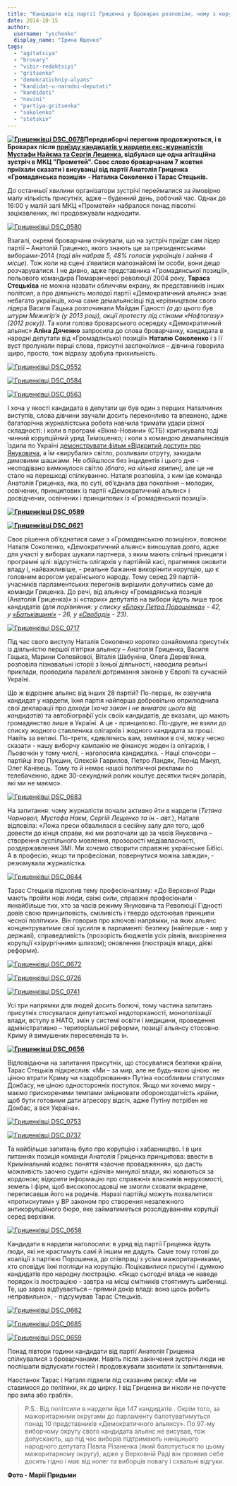 ```yaml
---
title: "Кандидати від партії Гриценка у Броварах розповіли, чому з корупцією боротимуться не вилами"
date: 2014-10-15
author: 
  username: "yschenko"
  display_name: "Ірина Ющенко"
tags: 
  - "agitatsiya"
  - "brovary"
  - "vibir-redaktsiyi"
  - "gritsenko"
  - "demokratichniy-alyans"
  - "kandidat-u-narodni-deputati"
  - "kandidati"
  - "novini"
  - "partiya-gritsenka"
  - "sokolenko"
  - "stetskiv"
---
```


**[![Гриценківці DSC_0678](https://mpz.brovary.org/wp-content/uploads/2014/10/Gritsenkivtsi-DSC_0678.jpg)](https://mpz.brovary.org/wp-content/uploads/2014/10/Gritsenkivtsi-DSC_0678.jpg)Передвиборчі перегони продовжуються, і в Броварах після [приїзду кандидатів у нардепи екс-журналістів Мустафи Найєма та Сергія Лещенка](https://mpz.brovary.org/troyanskiy-kin-u-velikiy-polititsi-top-zhurnalisti-pidtrimali-rizanenka-abi-spilno-onovlyuvati-ukrayinu/), відбулася ще одна агітаційна зустріч в МКЦ "Прометей". Своє слово броварчанам 7 жовтня приїхали сказати і висуванці від партії Анатолія Гриценка «Громадянська позиція» - Наталка Соколенко і Тарас Стецьків.**

До останньої хвилини організатори зустрічі переймалися за ймовірно малу кількість присутніх, адже – буденний день, робочий час. Однак до 16:00 у малій залі МКЦ «Прометей» набралося понад півсотні зацікавлених, які продовжували надходити.

[![Гриценківці DSC_0580](https://mpz.brovary.org/wp-content/uploads/2014/10/Gritsenkivtsi-DSC_0580.jpg)](https://mpz.brovary.org/wp-content/uploads/2014/10/Gritsenkivtsi-DSC_0580.jpg)

Взагалі, окремі броварчани очікували, що на зустріч приїде сам лідер партії – Анатолій Гриценко, якого знають ще за президентськими виборами-2014 (_тоді він набрав 5, 48% голосів українців і зайняв 4 місце_). Тож коли на сцені з’явилися малознайомі їм особи, вони дещо розчарувалися. І не дивно, адже представника «Громадянської позиції», польового командира Помаранчевої революції 2004 року, **Тараса Стецьківа** не можна назвати обличчям екрану, як представників інших політсил, а про діяльність молодої партії «Демократичний альянс» знає небагато українців, хоча саме демальянсівці під керівництвом свого лідера Василя Гацька розпочинали Майдан Гідності _(а до цього був штурм Межигір’я (у 2013 році), акції протесту під стінами «Нафтогазу» (2012 року))_. Та коли голова броварського осередку «Демократичний альянс» **Аліна Дяченко** запросила до слова броварчанку, кандидата в народні депутати від «Громадянської позиції» **Наталю Соколенко** і з її вуст пролунали перші слова, присутні заспокоїлися – дівчина говорила щиро, просто, тож відразу здобула прихильність.

[![Гриценківці DSC_0552](https://mpz.brovary.org/wp-content/uploads/2014/10/Gritsenkivtsi-DSC_0552.jpg)](https://mpz.brovary.org/wp-content/uploads/2014/10/Gritsenkivtsi-DSC_0552.jpg)

[![Гриценківці DSC_0584](https://mpz.brovary.org/wp-content/uploads/2014/10/Gritsenkivtsi-DSC_0584.jpg)](https://mpz.brovary.org/wp-content/uploads/2014/10/Gritsenkivtsi-DSC_0584.jpg)

[![Гриценківці DSC_0563](https://mpz.brovary.org/wp-content/uploads/2014/10/Gritsenkivtsi-DSC_0563.jpg)](https://mpz.brovary.org/wp-content/uploads/2014/10/Gritsenkivtsi-DSC_0563.jpg)

І хоча у якості кандидата в депутати це був один з перших Наталчиних виступів, слова дівчини звучали досить переконливо та впевнено, адже багаторічна журналістська робота навчила тримати удари різної складності: і коли в програмі «Вікна-Новини» (СТБ) критикувала тоді чинний корупційний уряд Тимошенко; і коли з командою демальянсівців їздила по Україні [демонструвати фільм «Відкритий доступ» про Януковича](https://mpz.brovary.org/zi-shvabroyu-na-vinishhuvach-yak-brovarska-vlada-namagalas-pereshkoditi-vidkritomu-dostupu/), а їм «вирубали» світло, розливали отруту, закидали димовими шашками. Не обійшлося без інцидентів і цього дня - несподівано вимкнулося світло _(благо, на кілька хвилин),_ але це не стало на перешкоді спілкуванню. Наталя розповіла, з ким іде команда Анатолія Гриценка, яка, по суті, об’єднала два покоління – молодих, освічених, принципових із партії «Демократичний альянс» і досвідчених, освічених і принципових із «Громадянської позиції».

**[![Гриценківці DSC_0589](https://mpz.brovary.org/wp-content/uploads/2014/10/Gritsenkivtsi-DSC_0589.jpg)](https://mpz.brovary.org/wp-content/uploads/2014/10/Gritsenkivtsi-DSC_0589.jpg)**

**[![Гриценківці DSC_0621](https://mpz.brovary.org/wp-content/uploads/2014/10/Gritsenkivtsi-DSC_0621.jpg)](https://mpz.brovary.org/wp-content/uploads/2014/10/Gritsenkivtsi-DSC_0621.jpg)**

Своє рішення об’єднатися саме з «Громадянською позицією», пояснює Наталя Соколенко, «Демократичний альянс» виношував довго, адже для участі у виборах шукали партнера, з яким мають спільні принципи і програмні цілі: відсутність олігархів у партійній касі, прагнення оновити владу і, найважливіше, - реальне бажання викорінити корупцію, що є головним ворогом українського народу. Тому серед 29 партій-учасників парламентських перегонів вирішили долучитись саме до команди Гриценка. До речі, від альянсу «Громадянська позиція (Анатолія Гриценка)» зі «старих» депутатів на вибори йдуть лише троє кандидатів _(для порівняння: у списку_ _[«Блоку Петра Порошенка»](http://uk.wikipedia.org/wiki/%D0%91%D0%BB%D0%BE%D0%BA_%D0%9F%D0%B5%D1%82%D1%80%D0%B0_%D0%9F%D0%BE%D1%80%D0%BE%D1%88%D0%B5%D0%BD%D0%BA%D0%B0) - 42, у [«Батьківщині»](http://uk.wikipedia.org/wiki/%D0%92%D0%9E_%D0%91%D0%B0%D1%82%D1%8C%D0%BA%D1%96%D0%B2%D1%89%D0%B8%D0%BD%D0%B0) - 26, у [«Свободі»](http://uk.wikipedia.org/wiki/%D0%92%D0%9E_%D0%A1%D0%B2%D0%BE%D0%B1%D0%BE%D0%B4%D0%B0) - 23)_.

[![Гриценківці DSC_0717](https://mpz.brovary.org/wp-content/uploads/2014/10/Gritsenkivtsi-DSC_0717.jpg)](https://mpz.brovary.org/wp-content/uploads/2014/10/Gritsenkivtsi-DSC_0717.jpg)

Під час свого виступу Наталія Соколенко коротко ознайомила присутніх із діяльністю першої п’ятірки альянсу – Анатолія Гриценка, Василя Гацька, Марини Соловйової, Віталія Шабуніна, Олега Дерев’янка, розповіла пізнавальні історії з їхньої діяльності, наводила реальні приклади, проводила паралелі дотримання законів у Європі та сучасній Україні.

Що ж відрізняє альянс від інших 28 партій? По-перше, як озвучила кандидат у нардепи, їхня партія найперша добровільно оприлюднила свої декларації про доходи (_хоча закон і не вимагає цього від кандидатів_) та автобіографії усіх своїх кандидатів, де вказали, що мають громадянство лише в Україні. А це - принципово. По-друге, не взяли до списку жодного ставленика олігархів і жодного кандидата за гроші. Навіть за великі. По-третє, «дивлячись вам, земляки в очі, можу чесно сказати - нашу виборчу кампанію не фінансує жоден із олігархів, і Льовочкін у тому числі, - наголосила кандидатка. - Наші спонсори – партійці Ігор Пукшин, Олексій Гаврилов, Петро Ландяк, Леонід Макул, Олег Канівець. Тому то й немає нашої політичної реклами по телебаченню, адже 30-секундний ролик коштує десятки тисяч доларів, які ми не маємо».

[![Гриценківці DSC_0683](https://mpz.brovary.org/wp-content/uploads/2014/10/Gritsenkivtsi-DSC_0683.jpg)](https://mpz.brovary.org/wp-content/uploads/2014/10/Gritsenkivtsi-DSC_0683.jpg)

На запитання: чому журналісти почали активно йти в нардепи (_Тетяна Чорновол, Мустафа Наєм, Сергій Лещенко та ін.- авт._), Наталя відповіла: «Ложа преси обвалилася в сесійну залу для того, щоб довести до кінця справи, які ми розпочали ще за часів Януковича – створення суспільного мовлення, прозорості медіавласності, роздержавлення ЗМІ. Ми хочемо створити справжнє українське Бібісі. А в професію, якщо ти професіонал, повернутися можна завжди», - резюмувала журналістка.

[![Гриценківці DSC_0644](https://mpz.brovary.org/wp-content/uploads/2014/10/Gritsenkivtsi-DSC_0644.jpg)](https://mpz.brovary.org/wp-content/uploads/2014/10/Gritsenkivtsi-DSC_0644.jpg)

Тарас Стецьків підхопив тему професіоналізму: «До Верховної Ради мають пройти нові люди, свіжі сили, справжні професіонали - якнайбільше тих, хто за часів режиму Януковича та Революції Гідності довів свою принциповість, сміливість і твердо одстоював принципи чесної політики». Він говорив про ключові напрямки, на яких альянс концентруватиме свої зусилля в парламенті: безпеку (найперше - мир у державі), справедливість (прозорість бюджетів усіх рівнів, викорінення корупції «хірургічним» шляхом); оновлення (люстрація влади, дієві реформи).

[![Гриценківці DSC_0672](https://mpz.brovary.org/wp-content/uploads/2014/10/Gritsenkivtsi-DSC_0672.jpg)](https://mpz.brovary.org/wp-content/uploads/2014/10/Gritsenkivtsi-DSC_0672.jpg)

[![Гриценківці DSC_0726](https://mpz.brovary.org/wp-content/uploads/2014/10/Gritsenkivtsi-DSC_0726.jpg)](https://mpz.brovary.org/wp-content/uploads/2014/10/Gritsenkivtsi-DSC_0726.jpg)

[![Гриценківці DSC_0741](https://mpz.brovary.org/wp-content/uploads/2014/10/Gritsenkivtsi-DSC_0741.jpg)](https://mpz.brovary.org/wp-content/uploads/2014/10/Gritsenkivtsi-DSC_0741.jpg)

Усі три напрямки для людей досить болючі, тому частина запитань присутніх стосувалася депутатської недоторканості, монополізації влади, вступу в НАТО, змін у системі освіти і медицини, проведення адміністративно – територіальної реформи, позиції альянсу стосовно Криму й вимушених переселенців та ін.

**[![Гриценківці DSC_0656](https://mpz.brovary.org/wp-content/uploads/2014/10/Gritsenkivtsi-DSC_0656.jpg)](https://mpz.brovary.org/wp-content/uploads/2014/10/Gritsenkivtsi-DSC_0656.jpg)**

Відповідаючи на запитання присутніх, що стосувалися безпеки країни, Тарас Стецьків підкреслив: «Ми – за мир, але не будь-якою ціною: не ціною втрати Криму чи «задобрювання» Путіна «особливим статусом» Донбасу, не ціною односторонніх поступок. Якщо ми хочемо миру - маємо прискореними темпами зміцнювати обороноздатність країни, щоб бути готовими дати агресору відсіч, адже Путіну потрібен не Донбас, а вся Україна».

[![Гриценківці DSC_0753](https://mpz.brovary.org/wp-content/uploads/2014/10/Gritsenkivtsi-DSC_0753.jpg)](https://mpz.brovary.org/wp-content/uploads/2014/10/Gritsenkivtsi-DSC_0753.jpg)

[![Гриценківці DSC_0737](https://mpz.brovary.org/wp-content/uploads/2014/10/Gritsenkivtsi-DSC_0737.jpg)](https://mpz.brovary.org/wp-content/uploads/2014/10/Gritsenkivtsi-DSC_0737.jpg)

Та найбільше запитань було про корупцію і хабарництво. І в цих питаннях позиція команди Анатолія Гриценка принципова: ввести в Кримінальний кодекс поняття «заочне провадження», що дасть можливість заочно судити «діячів» минулої влади, які ховаються за кордоном; відкрити інформацію про справжніх власників нерухомості, земель і фірм, щоб високопосадовці не змогли сховати вкрадене, переписавши його на родичів. Наразі партійці можуть похвалитися «протиснутим» у ВР законом про створення незалежного антикорупційного бюро, яке займатиметься розслідуванням корупції серед верхівки.

[![Гриценківці DSC_0658](https://mpz.brovary.org/wp-content/uploads/2014/10/Gritsenkivtsi-DSC_0658.jpg)](https://mpz.brovary.org/wp-content/uploads/2014/10/Gritsenkivtsi-DSC_0658.jpg)

Кандидати в нардепи наголосили: в уряд від партії Гриценка йдуть люди, які не крастимуть самі й іншим не дадуть. Саме тому готові до коаліції з партією Порошенка, до співпраці з усіма мажоритарниками, хто сповідує їхні погляди на корупцію. Поцікавилися присутні і думкою кандидатів про народну люстрацію. «Якщо сьогодні влада не наведе порядок із люстрацією - завтра на місці смітників стоятимуть шибениці. Те, що зараз відбувається – прямий докір владі: вона щось робить неправильно», - підсумував Тарас Стецьків.

[![Гриценківці DSC_0662](https://mpz.brovary.org/wp-content/uploads/2014/10/Gritsenkivtsi-DSC_0662.jpg)](https://mpz.brovary.org/wp-content/uploads/2014/10/Gritsenkivtsi-DSC_0662.jpg)

[![Гриценківці DSC_0685](https://mpz.brovary.org/wp-content/uploads/2014/10/Gritsenkivtsi-DSC_0685.jpg)](https://mpz.brovary.org/wp-content/uploads/2014/10/Gritsenkivtsi-DSC_0685.jpg)

[![Гриценківці DSC_0659](https://mpz.brovary.org/wp-content/uploads/2014/10/Gritsenkivtsi-DSC_0659.jpg)](https://mpz.brovary.org/wp-content/uploads/2014/10/Gritsenkivtsi-DSC_0659.jpg)

Понад півтори години кандидати від партії Анатолія Гриценка спілкувалися з броварчанами. Навіть після закінчення зустрічі люди не поспішали відпускати гостей і продовжували засипати їх запитаннями.

Наостанок Тарас і Наталя підвели під сказаним риску: «Ми не ставимося до політики, як до цирку. І від Гриценка ви ніколи не почуєте про вила або граблі».

> P.S.: Від політсили в нардепи йде 147 кандидатів . Окрім того, за мажоритарними округами до парламенту балотуватимуться понад 10 представників «Демократичного альянсу». По 97-му виборчому округу свого кандидата альянс не висував, тож допускають, що під час виборів підтримають нинішнього народного депутата Павла Різаненка (який балотується по цьому мажоритарному округу), адже у Верховній Раді він проявив себе досить гідно і має від колег та виборців повагу і схвальні відгуки.

**Фото - Марії Придьми**
